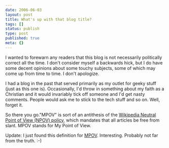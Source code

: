 ```yaml
---
date: 2006-06-03
layout: post
title: What's up with that blog title?
tags: []
status: publish
type: post
published: true
meta: {}
---
```

I wanted to forewarn any readers that this blog is not necessarily politically correct all the time. I don&#39;t consider myself a backwards hick, but I do have some decent opinions about some touchy subjects, some of which may come up from time to time. I don&#39;t apologize.

I had a blog in the past that served primarily as my outlet for geeky stuff (just as this one is). Occasionally, I&#39;d throw in something about my faith as a Christian and it would invariably tick off someone and I&#39;d get nasty comments. People would ask me to stick to the tech stuff and so on. Well, forget it.

So there you go.&quot;MPOV&quot; is sort of an antithesis of the <a href="http://en.wikipedia.org/wiki/Wikipedia:Neutral_point_of_view">Wikipedia Neutral Point of View (NPOV) policy</a>, which mandates that all articles be free from slant. MPOV stands for My Point of View.

Update: I just found this definition for <a href="http://meta.wikimedia.org/wiki/Megalomaniacal_point_of_view">MPOV</a>. Interesting. Probably not far from the truth. :-)
